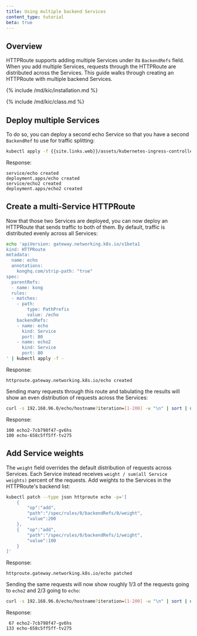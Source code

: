 ```yaml
---
title: Using multiple backend Services
content_type: tutorial
beta: true
---
```


## Overview

HTTPRoute supports adding multiple Services under its
`BackendRefs` field. When you add multiple Services,
requests through the HTTPRoute are distributed across the Services. This guide
walks through creating an HTTPRoute with multiple backend Services.

{% include /md/kic/installation.md %}

{% include /md/kic/class.md %}

## Deploy multiple Services

To do so, you can deploy a second echo Service so that you have
a second `BackendRef` to use for traffic splitting:
```bash
kubectl apply -f {{site.links.web}}/assets/kubernetes-ingress-controller/examples/echo-services.yaml
```
Response:
```text
service/echo created
deployment.apps/echo created
service/echo2 created
deployment.apps/echo2 created
```

## Create a multi-Service HTTPRoute

Now that those two Services are deployed, you can now deploy an HTTPRoute that
sends traffic to both of them. By default, traffic is distributed evenly across
all Services:

```bash
echo 'apiVersion: gateway.networking.k8s.io/v1beta1
kind: HTTPRoute
metadata:
  name: echo
  annotations:
    konghq.com/strip-path: "true"
spec:
  parentRefs:
  - name: kong
  rules:
  - matches:
    - path:
        type: PathPrefix
        value: /echo
    backendRefs:
    - name: echo
      kind: Service
      port: 80
    - name: echo2
      kind: Service
      port: 80
' | kubectl apply -f -
```
Response:
```text
httproute.gateway.networking.k8s.io/echo created
```

Sending many requests through this route and tabulating the results will show
an even distribution of requests across the Services:
```bash
curl -s 192.168.96.0/echo/hostname?iteration=[1-200] -w "\n" | sort | uniq -c
```
Response:
```text
100 echo2-7cb798f47-gv6hs
100 echo-658c5ff5ff-tv275
```

## Add Service weights

The `weight` field overrides the default distribution of requests across
Services. Each Service instead receives `weight / sum(all Service weights)`
percent of the requests. Add weights to the Services in the HTTPRoute's
backend list:

```bash
kubectl patch --type json httproute echo -p='[
    {
	    "op":"add",
		"path":"/spec/rules/0/backendRefs/0/weight",
		"value":200
    },
    {   "op":"add",
	    "path":"/spec/rules/0/backendRefs/1/weight",
		"value":100
    }
]'
```
Response:
```text
httproute.gateway.networking.k8s.io/echo patched
```

Sending the same requests will now show roughly 1/3 of the requests going to
`echo2` and 2/3 going to `echo`:

```bash
curl -s 192.168.96.0/echo/hostname?iteration=[1-200] -w "\n" | sort | uniq -c
```
Response:
```text
 67 echo2-7cb798f47-gv6hs
133 echo-658c5ff5ff-tv275
```
